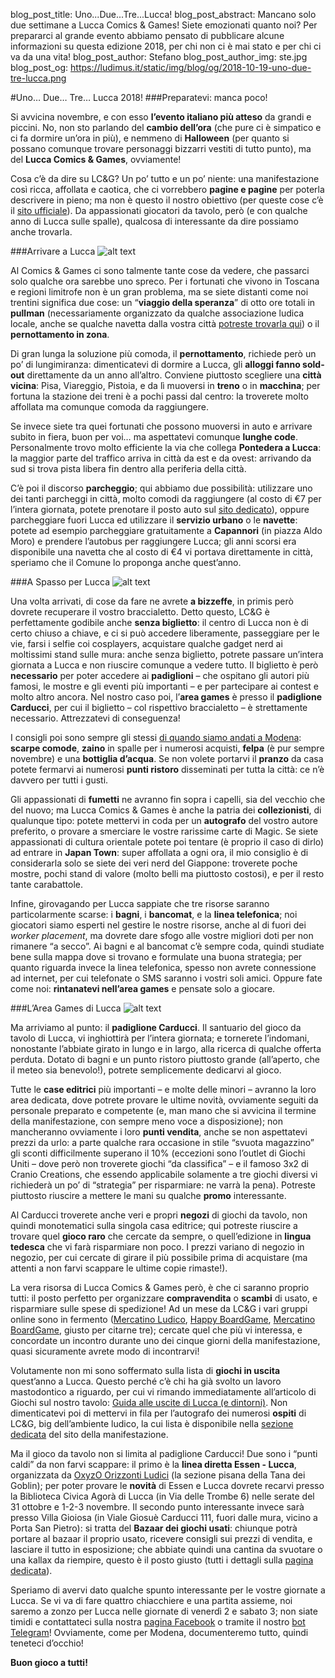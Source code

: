 blog_post_title: Uno...Due...Tre...Lucca!
blog_post_abstract: Mancano solo due settimane a Lucca Comics & Games! Siete emozionati quanto noi? Per prepararci al grande evento abbiamo pensato di pubblicare alcune informazioni su questa edizione 2018, per chi non ci è mai stato e per chi ci va da una vita! 
blog_post_author: Stefano
blog_post_author_img: ste.jpg
blog_post_og: https://ludimus.it/static/img/blog/og/2018-10-19-uno-due-tre-lucca.png

#Uno… Due… Tre… Lucca 2018!
###Preparatevi: manca poco!

Si avvicina novembre, e con esso **l’evento italiano più atteso** da grandi e piccini. No, non sto parlando del **cambio dell’ora** (che pure ci è simpatico e ci fa dormire un’ora in più), e nemmeno di **Halloween** (per quanto si possano comunque trovare personaggi bizzarri vestiti di tutto punto), ma del **Lucca Comics & Games**, ovviamente!

Cosa c’è da dire su LC&G? Un po’ tutto e un po’ niente: una manifestazione così ricca, affollata e caotica, che ci vorrebbero **pagine e pagine** per poterla descrivere in pieno; ma non è questo il nostro obiettivo (per queste cose c’è il [sito ufficiale](https://www.luccacomicsandgames.com/)). 
Da appassionati giocatori da tavolo, però (e con qualche anno di Lucca sulle spalle), qualcosa di interessante da dire possiamo anche trovarla.


###Arrivare a Lucca
![alt text](../static/img/blog/lucca18/viaggio.jpg "In Viaggio!")

Al Comics & Games ci sono talmente tante cose da vedere, che passarci solo qualche ora sarebbe uno spreco. 
Per i fortunati che vivono in Toscana e regioni limitrofe non è un gran problema, ma se siete distanti come noi trentini significa due cose: un “**viaggio della speranza**” di otto ore totali in **pullman** (necessariamente organizzato da qualche associazione ludica locale, anche se qualche navetta dalla vostra città [potreste trovarla qui](https://www.eventinbus.com/artisti/lucca-comics-games_296.html)) o il **pernottamento in zona**.

Di gran lunga la soluzione più comoda, il **pernottamento**, richiede però un po’ di lungimiranza: dimenticatevi di dormire a Lucca, gli **alloggi fanno sold-out** direttamente da un anno all’altro. Conviene piuttosto scegliere una **città vicina**: Pisa, Viareggio, Pistoia, e da lì muoversi in **treno** o in **macchina**; per fortuna la stazione dei treni è a pochi passi dal centro: la troverete molto affollata ma comunque comoda da raggiungere.

Se invece siete tra quei fortunati che possono muoversi in auto e arrivare subito in fiera, buon per voi… ma aspettatevi comunque **lunghe code**. Personalmente trovo molto efficiente la via che collega **Pontedera a Lucca**: la maggior parte del traffico arriva in città da est e da ovest: arrivando da sud si trova pista libera fin dentro alla periferia della città.

C’è poi il discorso **parcheggio**; qui abbiamo due possibilità: utilizzare uno dei tanti parcheggi in città, molto comodi da raggiungere (al costo di €7 per l’intera giornata, potete prenotare il posto auto sul [sito dedicato](https://eventi.parcheggilucca.it/)), oppure parcheggiare fuori Lucca ed utilizzare il **servizio urbano** o le **navette**: potete ad esempio parcheggiare gratuitamente a **Capannori** (in piazza Aldo Moro) e prendere l’autobus per raggiungere Lucca; gli anni scorsi era disponibile una navetta che al costo di €4 vi portava direttamente in città, speriamo che il Comune lo proponga anche quest’anno.


###A Spasso per Lucca
![alt text](../static/img/blog/lucca18/lucca.jpg "A spasso")

Una volta arrivati, di cose da fare ne avrete **a bizzeffe**, in primis però dovrete recuperare il vostro braccialetto. 
Detto questo, LC&G è perfettamente godibile anche **senza biglietto**: il centro di Lucca non è di certo chiuso a chiave, e ci si può accedere liberamente, passeggiare per le vie, farsi i selfie coi cosplayers, acquistare qualche gadget nerd ai moltissimi stand sulle mura: anche senza biglietto, potrete passare un’intera giornata a Lucca e non riuscire comunque a vedere tutto. 
Il biglietto è però **necessario** per poter accedere ai **padiglioni** – che ospitano gli autori più famosi, le mostre e gli eventi più importanti – e per partecipare ai contest e molto altro ancora. Nel nostro caso poi, l’**area games** è presso il **padiglione Carducci**, per cui il biglietto – col rispettivo braccialetto – è strettamente necessario. Attrezzatevi di conseguenza!

I consigli poi sono sempre gli stessi [di quando siamo andati a Modena](https://ludimus.it/blog/2018-04-05-notte-prima-di-modena-play.html): **scarpe comode**, **zaino** in spalle per i numerosi acquisti, **felpa** (è pur sempre novembre) e una **bottiglia d’acqua**. Se non volete portarvi il **pranzo** da casa potete fermarvi ai numerosi **punti ristoro** disseminati per tutta la città: ce n’è davvero per tutti i gusti.

Gli appassionati di **fumetti** ne avranno fin sopra i capelli, sia del vecchio che del nuovo; ma Lucca Comics & Games è anche la patria dei **collezionisti**, di qualunque tipo: potete mettervi in coda per un **autografo** del vostro autore preferito, o provare a smerciare le vostre rarissime carte di Magic. 
Se siete appassionati di cultura orientale potete poi tentare (è proprio il caso di dirlo) ad entrare in **Japan Town**: super affollata a ogni ora, il mio consiglio è di considerarla solo se siete dei veri nerd del Giappone: troverete poche mostre, pochi stand di valore (molto belli ma piuttosto costosi), e per il resto tante carabattole.

Infine, girovagando per Lucca sappiate che tre risorse saranno particolarmente scarse: i **bagni**, i **bancomat**, e la **linea telefonica**; noi giocatori siamo esperti nel gestire le nostre risorse, anche al di fuori dei _worker placement_, ma dovrete dare sfogo alle vostre migliori doti per non rimanere “a secco”. Ai bagni e al bancomat c’è sempre coda, quindi studiate bene sulla mappa dove si trovano e formulate una buona strategia; per quanto riguarda invece la linea telefonica, spesso non avrete connessione ad internet, per cui telefonate o SMS saranno i vostri soli amici. Oppure fate come noi: **rintanatevi nell’area games** e pensate solo a giocare.


###L’Area Games di Lucca
![alt text](../static/img/blog/lucca18/games.jpg "Area Games")

Ma arriviamo al punto: il **padiglione Carducci**. Il santuario del gioco da tavolo di Lucca, vi inghiottirà per l’intera giornata; e tornerete l’indomani, nonostante l’abbiate girato in lungo e in largo, alla ricerca di qualche offerta perduta. Dotato di bagni e un punto ristoro piuttosto grande (all’aperto, che il meteo sia benevolo!), potrete semplicemente dedicarvi al gioco.

Tutte le **case editrici** più importanti – e molte delle minori – avranno la loro area dedicata, dove potrete provare le ultime novità, ovviamente seguiti da personale preparato e competente (e, man mano che si avvicina il termine della manifestazione, con sempre meno voce a disposizione); non mancheranno ovviamente i loro **punti vendita**, anche se non aspettatevi prezzi da urlo: a parte qualche rara occasione in stile “svuota magazzino” gli sconti difficilmente superano il 10% (eccezioni sono l’outlet di Giochi Uniti – dove però non troverete giochi “da classifica” – e il famoso 3x2 di Cranio Creations, che essendo applicabile solamente a tre giochi diversi vi richiederà un po’ di “strategia” per risparmiare: ne varrà la pena). Potreste piuttosto riuscire a mettere le mani su qualche **promo** interessante.

Al Carducci troverete anche veri e propri **negozi** di giochi da tavolo, non quindi monotematici sulla singola casa editrice; qui potreste riuscire a trovare quel **gioco raro** che cercate da sempre, o quell’edizione in **lingua tedesca** che vi farà risparmiare non poco. I prezzi variano di negozio in negozio, per cui cercate di girare il più possibile prima di acquistare (ma attenti a non farvi scappare le ultime copie rimaste!).

La vera risorsa di Lucca Comics & Games però, è che ci saranno proprio tutti: il posto perfetto per organizzare **compravendita** o **scambi** di usato, e risparmiare sulle spese di spedizione! Ad un mese da LC&G i vari gruppi online sono in fermento ([Mercatino Ludico](https://www.facebook.com/groups/619308588201550/), [Happy BoardGame](https://www.facebook.com/groups/1567153693562277/), [Mercatino BoardGame](https://www.facebook.com/groups/360309670813233/), giusto per citarne tre); cercate quel che più vi interessa, e concordate un incontro durante uno dei cinque giorni della manifestazione, quasi sicuramente avrete modo di incontrarvi!

Volutamente non mi sono soffermato sulla lista di **giochi in uscita** quest’anno a Lucca. Questo perché c’è chi ha già svolto un lavoro mastodontico a riguardo, per cui vi rimando immediatamente all’articolo di Giochi sul nostro tavolo: [Guida alle uscite di Lucca (e dintorni)](http://pinco11.blogspot.com/2018/10/guida-alle-uscite-di-lucca-e-dintorni.html). Non dimenticatevi poi di mettervi in fila per l’autografo dei numerosi **ospiti** di LC&G, big dell’ambiente ludico, la cui lista è disponibile nella [sezione dedicata](https://www.luccacomicsandgames.com/it/2018/games/ospiti/) del sito della manifestazione.

Ma il gioco da tavolo non si limita al padiglione Carducci! Due sono i “punti caldi” da non farvi scappare: il primo è la **linea diretta Essen - Lucca**, organizzata da [OxyzO Orizzonti Ludici](https://www.facebook.com/TdG.Pisa/) (la sezione pisana della Tana dei Goblin); per poter provare le **novità** di Essen e Lucca dovrete recarvi presso la Biblioteca Civica Agorà di Lucca (in Via delle Trombe 6) nelle serate del 31 ottobre e 1-2-3 novembre. Il secondo punto interessante invece sarà presso Villa Gioiosa (in Viale Giosuè Carducci 111, fuori dalle mura, vicino a Porta San Pietro): si tratta del **Bazaar dei giochi usati**: chiunque potrà portare al bazaar il proprio usato, ricevere consigli sui prezzi di vendita, e lasciare il tutto in esposizione; che abbiate quindi una cantina da svuotare o una kallax da riempire, questo è il posto giusto (tutti i dettagli sulla [pagina dedicata](https://www.luccacomicsandgames.com/en/2018/games/news/il-bazaar-dei-giochi-usati/)).

Speriamo di avervi dato qualche spunto interessante per le vostre giornate a Lucca. Se vi va di fare quattro chiacchiere e una partita assieme, noi saremo a zonzo per Lucca nelle giornate di venerdì 2 e sabato 3; non siate timidi e contattateci sulla nostra [pagina Facebook](http://facebook.com/ludimusTN) o tramite il nostro [bot Telegram](http://t.me/ludimusbot)!
Ovviamente, come per Modena, documenteremo tutto, quindi teneteci d’occhio!

**Buon gioco a tutti!**

